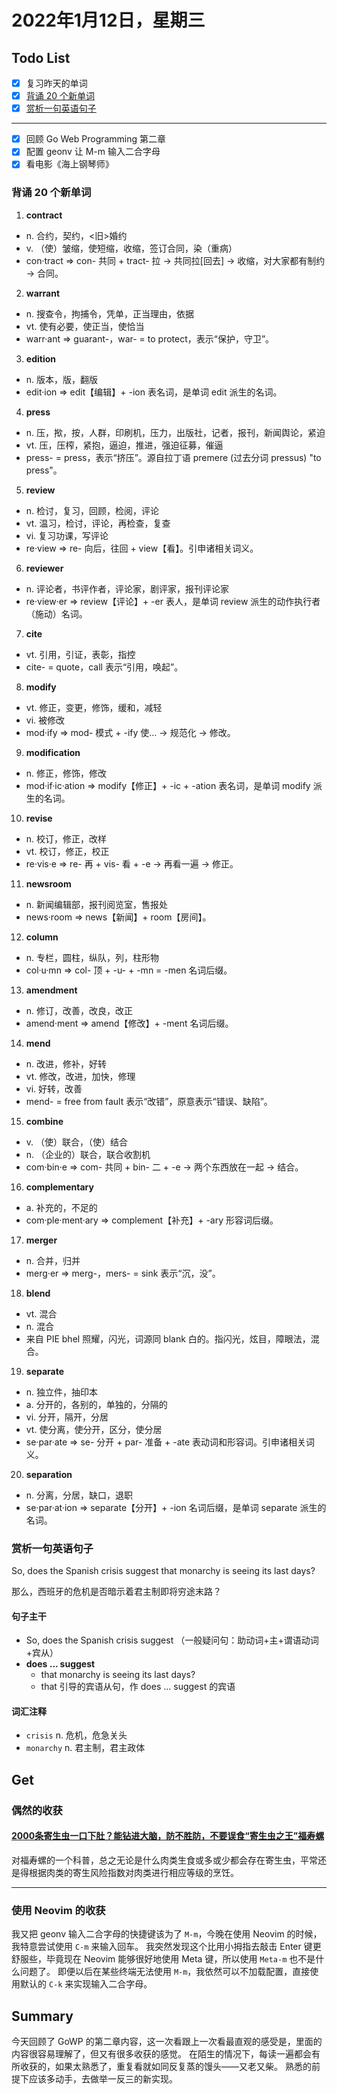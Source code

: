 # 2022年1月12日，星期三
## Todo List

- [x] 复习昨天的单词
- [x] [背诵 20 个新单词](#背诵-20-个新单词)
- [x] [赏析一句英语句子](#赏析一句英语句子)
--------
- [x] 回顾 Go Web Programming 第二章
- [x] 配置 geonv 让 M-m 输入二合字母
- [x] 看电影《海上钢琴师》

### 背诵 20 个新单词

1. **contract**
  - n. 合约，契约，<旧>婚约
  - v. （使）皱缩，使短缩，收缩，签订合同，染（重病）
  - con·tract => con- 共同 + tract- 拉 → 共同拉[回去] → 收缩，对大家都有制约 → 合同。

2. **warrant**
  - n. 搜查令，拘捕令，凭单，正当理由，依据
  - vt. 使有必要，使正当，使恰当
  - warr·ant => guarant-，war- = to protect，表示“保护，守卫”。

3. **edition**
  - n. 版本，版，翻版
  - edit·ion => edit【编辑】+ -ion 表名词，是单词 edit 派生的名词。

4. **press**
  - n. 压，揿，按，人群，印刷机，压力，出版社，记者，报刊，新闻舆论，紧迫
  - vt. 压，压榨，紧抱，逼迫，推进，强迫征募，催逼
  - press- = press，表示“挤压”。源自拉丁语 premere (过去分词 pressus) "to press"。

5. **review**
  - n. 检讨，复习，回顾，检阅，评论
  - vt. 温习，检讨，评论，再检查，复查
  - vi. 复习功课，写评论
  - re·view => re- 向后，往回 + view【看】。引申诸相关词义。

6. **reviewer**
  - n. 评论者，书评作者，评论家，剧评家，报刊评论家
  - re·view·er => review【评论】+ -er 表人，是单词 review 派生的动作执行者（施动）名词。

7. **cite**
  - vt. 引用，引证，表彰，指控
  - cite- = quote，call 表示“引用，唤起”。

8. **modify**
  - vt. 修正，变更，修饰，缓和，减轻
  - vi. 被修改
  - mod·ify => mod- 模式 + -ify 使... → 规范化 → 修改。

9. **modification**
  - n. 修正，修饰，修改
  - mod·if·ic·ation => modify【修正】+ -ic + -ation 表名词，是单词 modify 派生的名词。

10. **revise**
  - n. 校订，修正，改样
  - vt. 校订，修正，校正
  - re·vis·e => re- 再 + vis- 看 + -e → 再看一遍 → 修正。

11. **newsroom**
  - n. 新闻编辑部，报刊阅览室，售报处
  - news·room => news【新闻】+ room【房间】。

12. **column**
  - n. 专栏，圆柱，纵队，列，柱形物
  - col·u·mn => col- 顶 + -u- + -mn = -men 名词后缀。

13. **amendment**
  - n. 修订，改善，改良，改正
  - amend·ment => amend【修改】+ -ment 名词后缀。

14. **mend**
  - n. 改进，修补，好转
  - vt. 修改，改进，加快，修理
  - vi. 好转，改善
  - mend- = free from fault 表示“改错”，原意表示“错误、缺陷”。

15. **combine**
  - v. （使）联合，（使）结合
  - n. （企业的）联合，联合收割机
  - com·bin·e => com- 共同 + bin- 二 + -e → 两个东西放在一起 → 结合。

16. **complementary**
  - a. 补充的，不足的
  - com·ple·ment·ary => complement【补充】+ -ary 形容词后缀。

17. **merger**
  - n. 合并，归并
  - merg·er => merg-，mers- = sink 表示“沉，没”。

18. **blend**
  - vt. 混合
  - n. 混合
  - 来自 PIE bhel 照耀，闪光，词源同 blank 白的。指闪光，炫目，障眼法，混合。

19. **separate**
  - n. 独立件，抽印本
  - a. 分开的，各别的，单独的，分隔的
  - vi. 分开，隔开，分居
  - vt. 使分离，使分开，区分，使分居
  - se·par·ate => se- 分开 + par- 准备 + -ate 表动词和形容词。引申诸相关词义。

20. **separation**
  - n. 分离，分居，缺口，退职
  - se·par·at·ion => separate【分开】+ -ion 名词后缀，是单词 separate 派生的名词。


### 赏析一句英语句子

So, does the Spanish crisis suggest that monarchy is seeing its last days?

那么，西班牙的危机是否暗示着君主制即将穷途末路？

#### 句子主干

- So, does the Spanish crisis suggest （一般疑问句：助动词+主+谓语动词+宾从）
- **does ... suggest**
  - that monarchy is seeing its last days?
  - that 引导的宾语从句，作 does ... suggest 的宾语

#### 词汇注释

- `crisis` n. 危机，危急关头
- `monarchy` n. 君主制，君主政体

## Get
### 偶然的收获

#### [2000条寄生虫一口下肚？能钻进大脑，防不胜防，不要误食“寄生虫之王”福寿螺](https://www.zhihu.com/zvideo/1462832364322078721)

对福寿螺的一个科普，总之无论是什么肉类生食或多或少都会存在寄生虫，平常还是得根据肉类的寄生风险指数对肉类进行相应等级的烹饪。

--------

### 使用 Neovim 的收获

我又把 geonv 输入二合字母的快捷键该为了 `M-m`，今晚在使用 Neovim 的时候，我特意尝试使用 `C-m` 来输入回车。
我突然发现这个比用小拇指去敲击 Enter 键更舒服些，毕竟现在 Neovim 能够很好地使用 Meta 键，所以使用 `Meta-m` 也不是什么问题了。
即便以后在某些终端无法使用 `M-m`，我依然可以不加载配置，直接使用默认的 `C-k` 来实现输入二合字母。

## Summary

今天回顾了 GoWP 的第二章内容，这一次看跟上一次看最直观的感受是，里面的内容很容易理解了，但又有很多收获的感觉。
在陌生的情况下，每读一遍都会有所收获的，如果太熟悉了，重复看就如同反复蒸的馒头——又老又柴。
熟悉的前提下应该多动手，去做举一反三的新实现。
